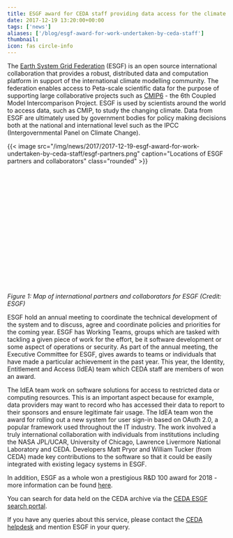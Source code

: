 ```yaml
---
title: ESGF award for CEDA staff providing data access for the climate modelling community
date: 2017-12-19 13:20:00+00:00
tags: ['news']
aliases: ['/blog/esgf-award-for-work-undertaken-by-ceda-staff']
thumbnail: 
icon: fas circle-info
---
```

The [Earth System Grid Federation](https://esgf.llnl.gov/index.html "ESGF website") (ESGF) is an open source international collaboration that provides a robust, distributed data and computation platform in support of the international climate modelling community. The federation enables access to Peta-scale scientific data for the purpose of supporting large collaborative projects such as [CMIP6](https://www.wcrp-climate.org/wgcm-cmip/wgcm-cmip6 "CMIP6 website") - the 6th Coupled Model Intercomparison Project. ESGF is used by scientists around the world to access data, such as CMIP, to study the changing climate. Data from ESGF are ultimately used by government bodies for policy making decisions both at the national and international level such as the IPCC (Intergovernmental Panel on Climate Change).


{{< image src="/img/news/2017/2017-12-19-esgf-award-for-work-undertaken-by-ceda-staff/esgf-partners.png"  caption="Locations of ESGF partners and collaborators" class="rounded" >}}


 


 


 


 


 


 


 


 


 


*Figure 1: Map of international partners and collaborators for ESGF (Credit: ESGF)*


ESGF hold an annual meeting to coordinate the technical development of the system and to discuss, agree and coordinate policies and priorities for the coming year. ESGF has Working Teams, groups which are tasked with tackling a given piece of work for the effort, be it software development or some aspect of operations or security. As part of the annual meeting, the Executive Committee for ESGF, gives awards to teams or individuals that have made a particular achievement in the past year. This year, the Identity, Entitlement and Access (IdEA) team which CEDA staff are members of won an award.  


The IdEA team work on software solutions for access to restricted data or computing resources. This is an important aspect because for example, data providers may want to record who has accessed their data to report to their sponsors and ensure legitimate fair usage. The IdEA team won the award for rolling out a new system for user sign-in based on OAuth 2.0, a popular framework used throughout the IT industry. The work involved a truly international collaboration with individuals from institutions including the NASA JPL/UCAR, University of Chicago, Lawrence Livermore National Laboratory and CEDA. Developers Matt Pryor and William Tucker (from CEDA) made key contributions to the software so that it could be easily integrated with existing legacy systems in ESGF.


In addition, ESGF as a whole won a prestigious R&D 100 award for 2018 - more information can be found [here](https://www.scd.stfc.ac.uk/Pages/R%26D-100-Award-for-pioneering-work-with-environmental-science-data.aspx). 


You can search for data held on the CEDA archive via the [CEDA ESGF search portal](https://esgf-index1.ceda.ac.uk/projects/esgf-ceda/ "CEDA ESGF search portal ").


If you have any queries about this service, please contact the [CEDA helpdesk](mailto:support@ceda.ac.uk "Email CEDA helpdesk") and mention ESGF in your query. 

